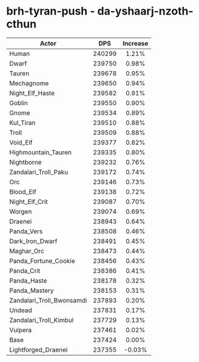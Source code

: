 # brh-tyran-push - da-yshaarj-nzoth-cthun
| Actor | DPS | Increase |
|---|:---:|:---:|
|Human|240299|1.21%|
|Dwarf|239750|0.98%|
|Tauren|239678|0.95%|
|Mechagnome|239650|0.94%|
|Night_Elf_Haste|239582|0.91%|
|Goblin|239550|0.90%|
|Gnome|239534|0.89%|
|Kul_Tiran|239510|0.88%|
|Troll|239509|0.88%|
|Void_Elf|239377|0.82%|
|Highmountain_Tauren|239335|0.80%|
|Nightborne|239232|0.76%|
|Zandalari_Troll_Paku|239172|0.74%|
|Orc|239146|0.73%|
|Blood_Elf|239138|0.72%|
|Night_Elf_Crit|239087|0.70%|
|Worgen|239074|0.69%|
|Draenei|238943|0.64%|
|Panda_Vers|238508|0.46%|
|Dark_Iron_Dwarf|238491|0.45%|
|Maghar_Orc|238473|0.44%|
|Panda_Fortune_Cookie|238456|0.43%|
|Panda_Crit|238386|0.41%|
|Panda_Haste|238178|0.32%|
|Panda_Mastery|238153|0.31%|
|Zandalari_Troll_Bwonsamdi|237893|0.20%|
|Undead|237831|0.17%|
|Zandalari_Troll_Kimbul|237729|0.13%|
|Vulpera|237461|0.02%|
|Base|237424|0.00%|
|Lightforged_Draenei|237355|-0.03%|
